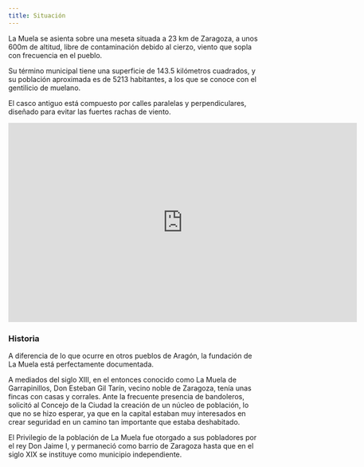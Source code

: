 ```yaml
---
title: Situación
---
```


La Muela se asienta sobre una meseta situada a 23 km de Zaragoza, a unos 600m de altitud, libre de contaminación debido al cierzo, viento que sopla con frecuencia en el pueblo.

Su término municipal tiene una superficie de 143.5 kilómetros cuadrados, y su población aproximada es de 5213 habitantes, a los que se conoce con el gentilicio de muelano.

El casco antiguo está compuesto por calles paralelas y perpendiculares, diseñado para evitar las fuertes rachas de viento.

<iframe src="https://www.google.com/maps/embed?pb=!1m18!1m12!1m3!1d10406.673659114369!2d-1.1236439701657237!3d41.58140119231155!2m3!1f0!2f0!3f0!3m2!1i1024!2i768!4f13.1!3m3!1m2!1s0xd595dec71d4d909%3A0x90a8e049eb35b0ae!2s50196+La+Muela%2C+Zaragoza!5e1!3m2!1ses!2ses!4v1475245972932" width="700" height="400" frameborder="0" style="border:0" allowfullscreen></iframe>

### Historia

A diferencia de lo que ocurre en otros pueblos de Aragón, la fundación de La Muela está perfectamente documentada.

A mediados del siglo XIII, en el entonces conocido como La Muela de Garrapinillos, Don Esteban Gil Tarín, vecino noble de Zaragoza, tenía unas fincas con casas y corrales. Ante la frecuente presencia de bandoleros, solicitó al Concejo de la Ciudad la creación de un núcleo de población, lo que no se hizo esperar, ya que en la capital estaban muy interesados en crear seguridad en un camino tan importante que estaba deshabitado.

El Privilegio de la población de La Muela fue otorgado a sus pobladores por el rey Don Jaime I, y permaneció como barrio de Zaragoza hasta que en el siglo XIX se instituye como municipio independiente.